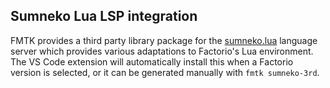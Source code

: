 ## Sumneko Lua LSP integration

FMTK provides a third party library package for the [sumneko.lua](https://marketplace.visualstudio.com/items?itemName=sumneko.lua) language server which provides various adaptations to Factorio's Lua environment. The VS Code extension will automatically install this when a Factorio version is selected, or it can be generated manually with `fmtk sumneko-3rd`.



<!-- The following settings will be automatically configured:
  * `"Lua.diagnostics.globals"` will have entries added for variables not presently covered by the generated files (this list will change over time as docs expand):
    * `mods`
    * `table_size`
    * `log`
    * `localised_print`
    * `serpent`
    * `global`
    * `__DebugAdapter`
    * `__Profiler`
  * `"Lua.runtime.version"` will be set to `"Lua 5.2"`
  * `"Lua.workspace.library"` will be automatically updated with `/data` and `/data/core/lualib` links to the selected version, as well as the folder containing generated docs.

Further advanced language features are also enabled by [the Factorio Sumneko Lua Plugin](https://github.com/JanSharp/FactorioSumnekoLuaPlugin) which may be additionally installed in conjunction with these files to improve handling of `require`s, `global`, `on_event` and `remote.call`. -->
